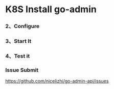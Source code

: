 # K8S Install go-admin
> 
### 2、Configure

### 3、Start It

### 4、Test it

### Issue Submit
https://github.com/nicelizhi/go-admin-api/issues